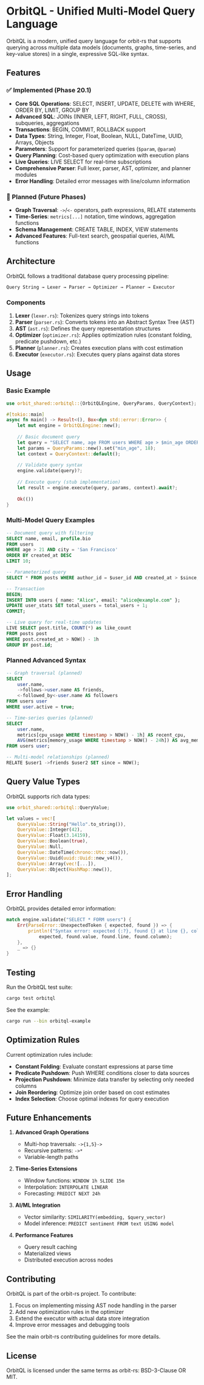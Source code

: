 # OrbitQL - Unified Multi-Model Query Language

OrbitQL is a modern, unified query language for orbit-rs that supports querying across multiple data models (documents, graphs, time-series, and key-value stores) in a single, expressive SQL-like syntax.

## Features

### ✅ Implemented (Phase 20.1)
- **Core SQL Operations**: SELECT, INSERT, UPDATE, DELETE with WHERE, ORDER BY, LIMIT, GROUP BY
- **Advanced SQL**: JOINs (INNER, LEFT, RIGHT, FULL, CROSS), subqueries, aggregations
- **Transactions**: BEGIN, COMMIT, ROLLBACK support
- **Data Types**: String, Integer, Float, Boolean, NULL, DateTime, UUID, Arrays, Objects
- **Parameters**: Support for parameterized queries (`$param`, `@param`)
- **Query Planning**: Cost-based query optimization with execution plans
- **Live Queries**: LIVE SELECT for real-time subscriptions
- **Comprehensive Parser**: Full lexer, parser, AST, optimizer, and planner modules
- **Error Handling**: Detailed error messages with line/column information

### 🚧 Planned (Future Phases)
- **Graph Traversal**: `->`/`<-` operators, path expressions, RELATE statements
- **Time-Series**: `metrics[...]` notation, time windows, aggregation functions
- **Schema Management**: CREATE TABLE, INDEX, VIEW statements
- **Advanced Features**: Full-text search, geospatial queries, AI/ML functions

## Architecture

OrbitQL follows a traditional database query processing pipeline:

```
Query String → Lexer → Parser → Optimizer → Planner → Executor
```

### Components

1. **Lexer** (`lexer.rs`): Tokenizes query strings into tokens
2. **Parser** (`parser.rs`): Converts tokens into an Abstract Syntax Tree (AST)
3. **AST** (`ast.rs`): Defines the query representation structures
4. **Optimizer** (`optimizer.rs`): Applies optimization rules (constant folding, predicate pushdown, etc.)
5. **Planner** (`planner.rs`): Creates execution plans with cost estimation
6. **Executor** (`executor.rs`): Executes query plans against data stores

## Usage

### Basic Example

```rust
use orbit_shared::orbitql::{OrbitQLEngine, QueryParams, QueryContext};

#[tokio::main]
async fn main() -> Result<(), Box<dyn std::error::Error>> {
    let mut engine = OrbitQLEngine::new();
    
    // Basic document query
    let query = "SELECT name, age FROM users WHERE age > $min_age ORDER BY name";
    let params = QueryParams::new().set("min_age", 18);
    let context = QueryContext::default();
    
    // Validate query syntax
    engine.validate(query)?;
    
    // Execute query (stub implementation)
    let result = engine.execute(query, params, context).await?;
    
    Ok(())
}
```

### Multi-Model Query Examples

```sql
-- Document query with filtering
SELECT name, email, profile.bio 
FROM users 
WHERE age > 21 AND city = 'San Francisco'
ORDER BY created_at DESC
LIMIT 10;

-- Parameterized query
SELECT * FROM posts WHERE author_id = $user_id AND created_at > $since;

-- Transaction
BEGIN;
INSERT INTO users { name: "Alice", email: "alice@example.com" };
UPDATE user_stats SET total_users = total_users + 1;
COMMIT;

-- Live query for real-time updates
LIVE SELECT post.title, COUNT(*) as like_count
FROM posts post
WHERE post.created_at > NOW() - 1h
GROUP BY post.id;
```

### Planned Advanced Syntax

```sql
-- Graph traversal (planned)
SELECT 
    user.name,
    ->follows->user.name AS friends,
    <-followed_by<-user.name AS followers
FROM users user
WHERE user.active = true;

-- Time-series queries (planned)
SELECT 
    user.name,
    metrics[cpu_usage WHERE timestamp > NOW() - 1h] AS recent_cpu,
    AVG(metrics[memory_usage WHERE timestamp > NOW() - 24h]) AS avg_memory
FROM users user;

-- Multi-model relationships (planned)
RELATE $user1 ->friends $user2 SET since = NOW();
```

## Query Value Types

OrbitQL supports rich data types:

```rust
use orbit_shared::orbitql::QueryValue;

let values = vec![
    QueryValue::String("Hello".to_string()),
    QueryValue::Integer(42),
    QueryValue::Float(3.14159),
    QueryValue::Boolean(true),
    QueryValue::Null,
    QueryValue::DateTime(chrono::Utc::now()),
    QueryValue::Uuid(uuid::Uuid::new_v4()),
    QueryValue::Array(vec![...]),
    QueryValue::Object(HashMap::new()),
];
```

## Error Handling

OrbitQL provides detailed error information:

```rust
match engine.validate("SELECT * FORM users") {
    Err(ParseError::UnexpectedToken { expected, found }) => {
        println!("Syntax error: expected {:?}, found {} at line {}, column {}", 
            expected, found.value, found.line, found.column);
    },
    _ => {}
}
```

## Testing

Run the OrbitQL test suite:

```bash
cargo test orbitql
```

See the example:

```bash
cargo run --bin orbitql-example
```

## Optimization Rules

Current optimization rules include:

- **Constant Folding**: Evaluate constant expressions at parse time
- **Predicate Pushdown**: Push WHERE conditions closer to data sources
- **Projection Pushdown**: Minimize data transfer by selecting only needed columns
- **Join Reordering**: Optimize join order based on cost estimates
- **Index Selection**: Choose optimal indexes for query execution

## Future Enhancements

1. **Advanced Graph Operations**
   - Multi-hop traversals: `->{1,5}->`
   - Recursive patterns: `->*`
   - Variable-length paths

2. **Time-Series Extensions**
   - Window functions: `WINDOW 1h SLIDE 15m`
   - Interpolation: `INTERPOLATE LINEAR`
   - Forecasting: `PREDICT NEXT 24h`

3. **AI/ML Integration**
   - Vector similarity: `SIMILARITY(embedding, $query_vector)`
   - Model inference: `PREDICT sentiment FROM text USING model`

4. **Performance Features**
   - Query result caching
   - Materialized views
   - Distributed execution across nodes

## Contributing

OrbitQL is part of the orbit-rs project. To contribute:

1. Focus on implementing missing AST node handling in the parser
2. Add new optimization rules in the optimizer
3. Extend the executor with actual data store integration
4. Improve error messages and debugging tools

See the main orbit-rs contributing guidelines for more details.

## License

OrbitQL is licensed under the same terms as orbit-rs: BSD-3-Clause OR MIT.